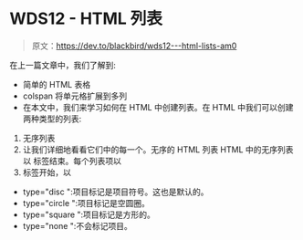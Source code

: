 # WDS12 - HTML 列表

> 原文：<https://dev.to/blackbird/wds12---html-lists-am0>

在上一篇文章中，我们了解到:

*   简单的 HTML 表格
*   colspan 将单元格扩展到多列
*   在本文中，我们来学习如何在 HTML 中创建列表。在 HTML 中我们可以创建两种类型的列表:

1.  无序列表
2.  让我们详细地看看它们中的每一个。无序的 HTML 列表 HTML 中的无序列表以
    标签结束。每个列表项以
3.  标签开始，以

*   type="disc ":项目标记是项目符号。这也是默认的。
*   type="circle ":项目标记是空圆圈。
*   type="square ":项目标记是方形的。
*   type="none ":不会标记项目。